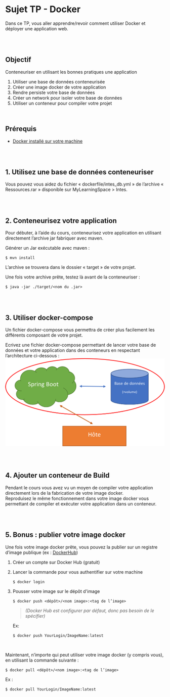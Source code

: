 # Sujet TP - Docker
Dans ce TP, vous aller apprendre/revoir comment utiliser Docker et déployer une application web.

<br><br>
## Objectif
Conteneuriser en utilisant les bonnes pratiques une application
1. Utiliser une base de données conteneurisée
2. Créer une image docker de votre application
3. Rendre persiste votre base de données
4. Créer un network pour isoler votre base de données
5. Utiliser un conteneur pour compiler votre projet
<br>

## Prérequis
-	[Docker installé sur votre machine](https://docs.docker.com/engine/install/ "Documentation officielle")

<br><br>
## 1. Utilisez une base de données conteneuriser
Vous pouvez vous aidez du fichier « dockerfile/intes_db.yml » de l’archive « Ressources.rar » disponible sur MyLearningSpace > Intes.

<br><br>
## 2. Conteneurisez votre application
Pour débuter, à l’aide du cours, conteneurisez votre application en utilisant directement l’archive jar fabriquer avec maven.
<br>

Générer un Jar exécutable avec maven : 
```shell
$ mvn install
```
L’archive se trouvera dans le dossier « target » de votre projet.
<br>

Une fois votre archive prête, testez là avant de la conteneuriser :
```shell
$ java -jar ./target/<nom du .jar>
```
 
<br><br>
## 3. Utiliser docker-compose
Un fichier docker-compose vous permettra de créer plus facilement les différents composant de votre projet.
<br>

Ecrivez une fichier docker-compose permettant de lancer votre base de données et votre application dans des conteneurs en respectant l’architecture ci-dessous :
![Architecture isolant la base de données du reste du réseau tout en laissant accessible l'application Spring Boot](../resources/images/docker-compose-architecture.png)

<br><br>
## 4. Ajouter un conteneur de Build
Pendant le cours vous avez vu un moyen de compiler votre application directement lors de la fabrication de votre image docker.
<br>
Reproduisez le même fonctionnement dans votre image docker vous permettant de compiler et exécuter votre application dans un conteneur.

<br><br>
## 5. Bonus : publier votre image docker
Une fois votre image docker prête, vous pouvez la publier sur un registre d’image publique (ex : [DockerHub](https://hub.docker.com/search?q= "hub.docker.com"))

1.	Créer un compte sur Docker Hub (gratuit)
2.	Lancer la commande pour vous authentifier sur votre machine
    ```shell
    $ docker login
    ```

3.	Pousser votre image sur le dépôt d'image<br>
    ```shell
    $ docker push <dépôt>/<nom image>:<tag de l’image>
    ```
    >*(Docker Hub est configurer par défaut, donc pas besoin de le spécifier)*<br>

    Ex:
    ```shell
    $ docker push YourLogin/ImageName:latest
    ```
<br>

Maintenant, n’importe qui peut utiliser votre image docker (y compris vous), en utilisant la commande suivante :
```shell
$ docker pull <dépôt>/<nom image>:<tag de l’image>
```

Ex :
```shell
$ docker pull YourLogin/ImageName:latest
```
